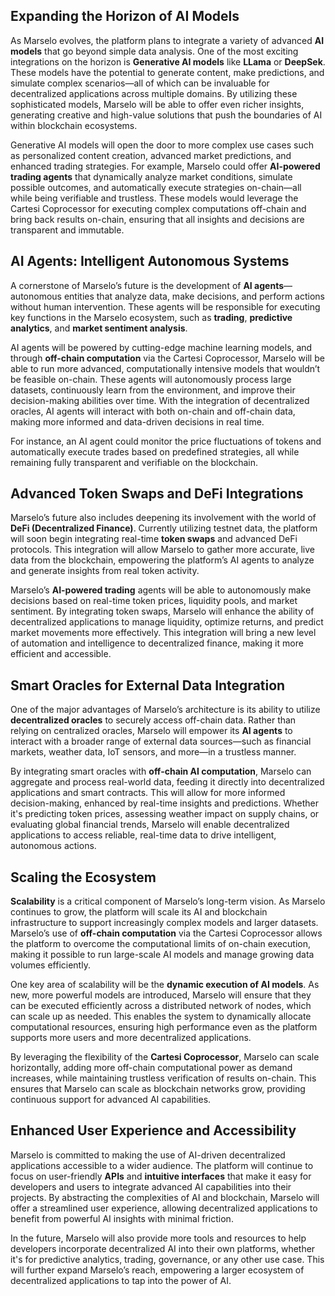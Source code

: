 ## Expanding the Horizon of AI Models

As Marselo evolves, the platform plans to integrate a variety of advanced **AI models** that go beyond simple data analysis. One of the most exciting integrations on the horizon is **Generative AI models** like **LLama** or **DeepSek**. These models have the potential to generate content, make predictions, and simulate complex scenarios—all of which can be invaluable for decentralized applications across multiple domains. By utilizing these sophisticated models, Marselo will be able to offer even richer insights, generating creative and high-value solutions that push the boundaries of AI within blockchain ecosystems.

Generative AI models will open the door to more complex use cases such as personalized content creation, advanced market predictions, and enhanced trading strategies. For example, Marselo could offer **AI-powered trading agents** that dynamically analyze market conditions, simulate possible outcomes, and automatically execute strategies on-chain—all while being verifiable and trustless. These models would leverage the Cartesi Coprocessor for executing complex computations off-chain and bring back results on-chain, ensuring that all insights and decisions are transparent and immutable.

## AI Agents: Intelligent Autonomous Systems

A cornerstone of Marselo’s future is the development of **AI agents**—autonomous entities that analyze data, make decisions, and perform actions without human intervention. These agents will be responsible for executing key functions in the Marselo ecosystem, such as **trading**, **predictive analytics**, and **market sentiment analysis**.

AI agents will be powered by cutting-edge machine learning models, and through **off-chain computation** via the Cartesi Coprocessor, Marselo will be able to run more advanced, computationally intensive models that wouldn’t be feasible on-chain. These agents will autonomously process large datasets, continuously learn from the environment, and improve their decision-making abilities over time. With the integration of decentralized oracles, AI agents will interact with both on-chain and off-chain data, making more informed and data-driven decisions in real time.

For instance, an AI agent could monitor the price fluctuations of tokens and automatically execute trades based on predefined strategies, all while remaining fully transparent and verifiable on the blockchain.

## Advanced Token Swaps and DeFi Integrations

Marselo’s future also includes deepening its involvement with the world of **DeFi (Decentralized Finance)**. Currently utilizing testnet data, the platform will soon begin integrating real-time **token swaps** and advanced DeFi protocols. This integration will allow Marselo to gather more accurate, live data from the blockchain, empowering the platform’s AI agents to analyze and generate insights from real token activity.

Marselo’s **AI-powered trading** agents will be able to autonomously make decisions based on real-time token prices, liquidity pools, and market sentiment. By integrating token swaps, Marselo will enhance the ability of decentralized applications to manage liquidity, optimize returns, and predict market movements more effectively. This integration will bring a new level of automation and intelligence to decentralized finance, making it more efficient and accessible.

## Smart Oracles for External Data Integration

One of the major advantages of Marselo’s architecture is its ability to utilize **decentralized oracles** to securely access off-chain data. Rather than relying on centralized oracles, Marselo will empower its **AI agents** to interact with a broader range of external data sources—such as financial markets, weather data, IoT sensors, and more—in a trustless manner.

By integrating smart oracles with **off-chain AI computation**, Marselo can aggregate and process real-world data, feeding it directly into decentralized applications and smart contracts. This will allow for more informed decision-making, enhanced by real-time insights and predictions. Whether it's predicting token prices, assessing weather impact on supply chains, or evaluating global financial trends, Marselo will enable decentralized applications to access reliable, real-time data to drive intelligent, autonomous actions.

## Scaling the Ecosystem

**Scalability** is a critical component of Marselo’s long-term vision. As Marselo continues to grow, the platform will scale its AI and blockchain infrastructure to support increasingly complex models and larger datasets. Marselo’s use of **off-chain computation** via the Cartesi Coprocessor allows the platform to overcome the computational limits of on-chain execution, making it possible to run large-scale AI models and manage growing data volumes efficiently.

One key area of scalability will be the **dynamic execution of AI models**. As new, more powerful models are introduced, Marselo will ensure that they can be executed efficiently across a distributed network of nodes, which can scale up as needed. This enables the system to dynamically allocate computational resources, ensuring high performance even as the platform supports more users and more decentralized applications.

By leveraging the flexibility of the **Cartesi Coprocessor**, Marselo can scale horizontally, adding more off-chain computational power as demand increases, while maintaining trustless verification of results on-chain. This ensures that Marselo can scale as blockchain networks grow, providing continuous support for advanced AI capabilities.

## Enhanced User Experience and Accessibility

Marselo is committed to making the use of AI-driven decentralized applications accessible to a wider audience. The platform will continue to focus on user-friendly **APIs** and **intuitive interfaces** that make it easy for developers and users to integrate advanced AI capabilities into their projects. By abstracting the complexities of AI and blockchain, Marselo will offer a streamlined user experience, allowing decentralized applications to benefit from powerful AI insights with minimal friction.

In the future, Marselo will also provide more tools and resources to help developers incorporate decentralized AI into their own platforms, whether it's for predictive analytics, trading, governance, or any other use case. This will further expand Marselo’s reach, empowering a larger ecosystem of decentralized applications to tap into the power of AI.
